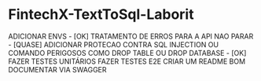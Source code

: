 # FintechX-TextToSql-Laborit

ADICIONAR ENVS - [OK]
TRATAMENTO DE ERROS PARA A API NAO PARAR - [QUASE]
ADICIONAR PROTECAO CONTRA SQL INJECTION OU COMANDO PERIGOSOS COMO DROP TABLE OU DROP DATABASE - [OK]
FAZER TESTES UNITÁRIOS
FAZER TESTES E2E
CRIAR UM README BOM
DOCUMENTAR VIA SWAGGER
